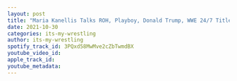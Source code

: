 ```yaml
---
layout: post
title: "Maria Kanellis Talks ROH, Playboy, Donald Trump, WWE 24/7 Title & More"
date: 2021-10-30
categories: its-my-wrestling
author: its-my-wrestling
spotify_track_id: 3PQxd58MwMve2cZbTwmdBX
youtube_video_id: 
apple_track_id: 
youtube_metadata: 
---
```

